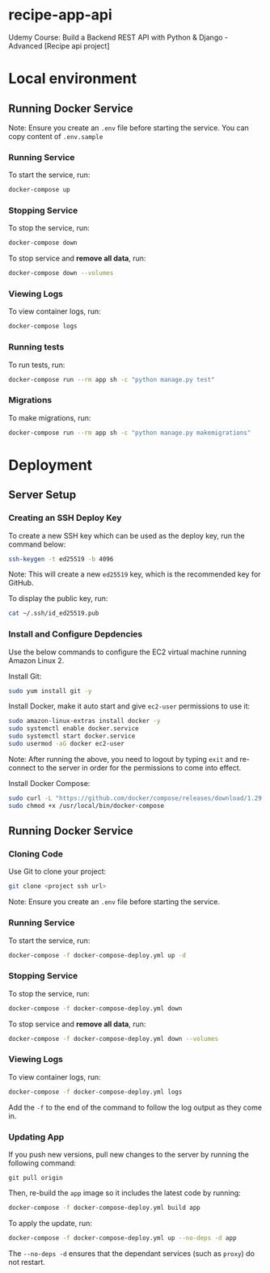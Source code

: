 # recipe-app-api
Udemy Course: Build a Backend REST API with Python & Django - Advanced [Recipe api project]

# Local environment
## Running Docker Service

Note: Ensure you create an `.env` file before starting the service. You can copy content of `.env.sample`

### Running Service

To start the service, run:

```sh
docker-compose up
```

### Stopping Service

To stop the service, run:

```sh
docker-compose down
```

To stop service and **remove all data**, run:

```sh
docker-compose down --volumes
```


### Viewing Logs

To view container logs, run:

```sh
docker-compose logs
```

### Running tests
To run tests, run:
```sh
docker-compose run --rm app sh -c "python manage.py test"
```


### Migrations
To make migrations, run:
```sh
docker-compose run --rm app sh -c "python manage.py makemigrations"
```

# Deployment


## Server Setup

### Creating an SSH Deploy Key

To create a new SSH key which can be used as the deploy key, run the command below:

```sh
ssh-keygen -t ed25519 -b 4096
```

Note: This will create a new `ed25519` key, which is the recommended key for GitHub.

To display the public key, run:

```sh
cat ~/.ssh/id_ed25519.pub
```


### Install and Configure Depdencies

Use the below commands to configure the EC2 virtual machine running Amazon Linux 2.

Install Git:

```sh
sudo yum install git -y
```

Install Docker, make it auto start and give `ec2-user` permissions to use it:

```sh
sudo amazon-linux-extras install docker -y
sudo systemctl enable docker.service
sudo systemctl start docker.service
sudo usermod -aG docker ec2-user
```

Note: After running the above, you need to logout by typing `exit` and re-connect to the server in order for the permissions to come into effect.

Install Docker Compose:

```sh
sudo curl -L "https://github.com/docker/compose/releases/download/1.29.1/docker-compose-$(uname -s)-$(uname -m)" -o /usr/local/bin/docker-compose
sudo chmod +x /usr/local/bin/docker-compose
```


## Running Docker Service


### Cloning Code

Use Git to clone your project:

```sh
git clone <project ssh url>
```

Note: Ensure you create an `.env` file before starting the service.


### Running Service

To start the service, run:

```sh
docker-compose -f docker-compose-deploy.yml up -d
```

### Stopping Service

To stop the service, run:

```sh
docker-compose -f docker-compose-deploy.yml down
```

To stop service and **remove all data**, run:

```sh
docker-compose -f docker-compose-deploy.yml down --volumes
```


### Viewing Logs

To view container logs, run:

```sh
docker-compose -f docker-compose-deploy.yml logs
```

Add the `-f` to the end of the command to follow the log output as they come in.


### Updating App

If you push new versions, pull new changes to the server by running the following command:

```
git pull origin
```

Then, re-build the `app` image so it includes the latest code by running:

```sh
docker-compose -f docker-compose-deploy.yml build app
```

To apply the update, run:

```sh
docker-compose -f docker-compose-deploy.yml up --no-deps -d app
```

The `--no-deps -d` ensures that the dependant services (such as `proxy`) do not restart.
